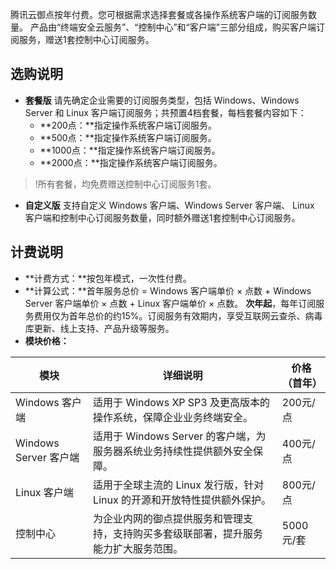 腾讯云御点按年付费。您可根据需求选择套餐或各操作系统客户端的订阅服务数量。 产品由“终端安全云服务”、“控制中心”和“客户端”三部分组成，购买客户端订阅服务，赠送1套控制中心订阅服务。
## 选购说明
 -  **套餐版**
请先确定企业需要的订阅服务类型，包括 Windows、Windows Server 和 Linux 客户端订阅服务；共预置4档套餐，每档套餐内容如下：
	- **200点：**指定操作系统客户端订阅服务。
	- **500点：**指定操作系统客户端订阅服务。
	- **1000点：**指定操作系统客户端订阅服务。
	- **2000点：**指定操作系统客户端订阅服务。
>!所有套餐，均免费赠送控制中心订阅服务1套。


- **自定义版**
支持自定义 Windows 客户端、Windows Server 客户端、 Linux 客户端和控制中心订阅服务数量，同时额外赠送1套控制中心订阅服务。

## 计费说明
- **计费方式：**按包年模式，一次性付费。
- **计算公式：**首年服务总价 = Windows 客户端单价 × 点数 + Windows Server 客户端单价 × 点数 + Linux 客户端单价 × 点数。
**次年起**，每年订阅服务费用仅为首年总价的约15%。订阅服务有效期内，享受互联网云查杀、病毒库更新、线上支持、产品升级等服务。
- **模块价格：**


| 模块 | 详细说明 | 价格（首年） |
|---------|---------|---------|
| Windows 客户端	 | 适用于 Windows XP SP3 及更高版本的操作系统，保障企业业务终端安全。 | 200元/点 |
| Windows Server 客户端	 | 适用于 Windows Server 的客户端，为服务器系统业务持续性提供额外安全保障。 | 400元/点 |
| Linux 客户端 | 适用于全球主流的 Linux 发行版，针对 Linux 的开源和开放特性提供额外保护。 | 800元/点|
|控制中心|为企业内网的御点提供服务和管理支持，支持购买多套级联部署，提升服务能力扩大服务范围。|5000元/套|
